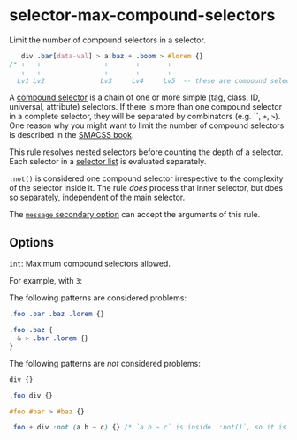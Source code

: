 # selector-max-compound-selectors  
  
Limit the number of compound selectors in a selector.  
  
<!-- prettier-ignore -->  
```css  
   div .bar[data-val] > a.baz + .boom > #lorem {}  
/* ↑   ↑                ↑       ↑       ↑  
   ↑   ↑                ↑       ↑       ↑  
  Lv1 Lv2              Lv3     Lv4     Lv5  -- these are compound selectors */  
```  
  
A [compound selector](https://www.w3.org/TR/selectors4/#compound) is a chain of one or more simple (tag, class, ID, universal, attribute) selectors. If there is more than one compound selector in a complete selector, they will be separated by combinators (e.g. ``, `+`, `>`). One reason why you might want to limit the number of compound selectors is described in the [SMACSS book](http://smacss.com/book/applicability).  
  
This rule resolves nested selectors before counting the depth of a selector. Each selector in a [selector list](https://www.w3.org/TR/selectors4/#selector-list) is evaluated separately.  
  
`:not()` is considered one compound selector irrespective to the complexity of the selector inside it. The rule _does_ process that inner selector, but does so separately, independent of the main selector.  
  
The [`message` secondary option](../../../docs/user-guide/configure.md#message) can accept the arguments of this rule.  
  
## Options  
  
`int`: Maximum compound selectors allowed.  
  
For example, with `3`:  
  
The following patterns are considered problems:  
  
<!-- prettier-ignore -->  
```css  
.foo .bar .baz .lorem {}  
```  
  
<!-- prettier-ignore -->  
```css  
.foo .baz {  
  & > .bar .lorem {}  
}  
```  
  
The following patterns are _not_ considered problems:  
  
<!-- prettier-ignore -->  
```css  
div {}  
```  
  
<!-- prettier-ignore -->  
```css  
.foo div {}  
```  
  
<!-- prettier-ignore -->  
```css  
#foo #bar > #baz {}  
```  
  
<!-- prettier-ignore -->  
```css  
.foo + div :not (a b ~ c) {} /* `a b ~ c` is inside `:not()`, so it is evaluated separately */  
```  
